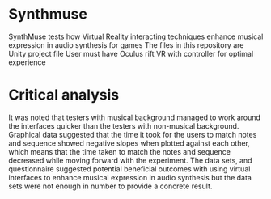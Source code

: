 # Synthmuse
SynthMuse tests how Virtual Reality interacting techniques enhance musical expression in audio synthesis for games
The files in this repository are Unity project file 
User must have Oculus rift VR with controller for optimal experience

# Critical analysis 
It was noted that testers with musical background managed to work around the interfaces quicker than the testers with non-musical background. Graphical data suggested that the time it took for the users to match notes and sequence showed negative slopes when plotted against each other, which means that the time taken to match the notes and sequence decreased while moving forward with the experiment. The data sets, and questionnaire suggested potential beneficial outcomes with using virtual interfaces to enhance musical expression in audio synthesis but the data sets were not enough in number to provide a concrete result.
